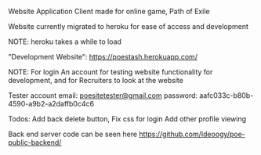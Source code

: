Website Application Client made for online game, Path of Exile

Website currently migrated to heroku for ease of access and development

NOTE: heroku takes a while to load

"Development Website": https://poestash.herokuapp.com/

NOTE: For login
An account for testing website functionality for development, and for Recruiters to look at the website

Tester account
email: poesitetester@gmail.com
password: aafc033c-b80b-4590-a9b2-a2daffb0c4c6

Todos:
Add back delete button,
Fix css for login
Add other profile viewing

Back end server code can be seen here
https://github.com/Ideoogy/poe-public-backend/
